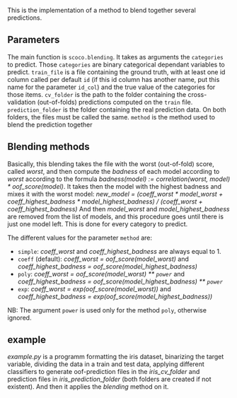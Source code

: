 This is the implementation of a method to blend together several predictions.

## Parameters
The main function is `scoco.blending`. It takes as arguments the `categories` to predict.
Those `categories` are binary categorical dependant variables to predict.
`train_file` is a file containing the ground truth, with at least one id column called per default
`id` (if this id column has another name, put this name for the parameter `id_col`) and the true
value of the categories for those items. `cv_folder` is the path to the folder containing
the cross-validation (out-of-folds) predictions computed on the `train` file.
`prediction_folder` is the folder containing the real prediction data. On both folders, the files
must be called the same. `method` is the method used to blend the prediction together

## Blending methods
Basically, this blending takes the file with the worst (out-of-fold) score, called *worst*,
and then compute the *badness* of each model according to *worst* according to the formula
_badness(model) := correlation(worst, model) * oof_score(model)_. It takes then the model
with the highest badness and mixes it with the worst model:
_new_model = (coeff_worst * model_worst + coeff_highest_badness * model_highest_badness) / (coeff_worst + coeff_highest_badness)_
And then *model_worst* and *model_highest_badness* are removed from the list of models, and this
procedure goes until there is just one model left. This is done for every category to predict.

The different values for the parameter `method` are:
* `simple`: *coeff_worst* and *coeff_highest_badness* are always equal to 1.
* `coeff` (default): *coeff_worst = oof_score(model_worst)* and *coeff_highest_badness = oof_score(model_highest_badness)*
* `poly`: *coeff_worst = oof_score(model_worst) ** `power`* and *coeff_highest_badness = oof_score(model_highest_badness) ** `power`*
* `exp`: *coeff_worst = exp(oof_score(model_worst))* and *coeff_highest_badness = exp(oof_score(model_highest_badness))*

NB: The argument `power` is used only for the method `poly`, otherwise ignored.

## example
*example.py* is a programm formatting the iris dataset, binarizing the target variable, dividing
the data in a train and test data, applying different classifiers to generate oof-prediction files
in the *iris_cv_folder* and prediction files in *iris_prediction_folder* (both folders are
created if not existent). And then it applies the *blending* method on it.
